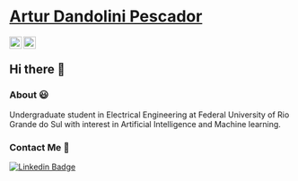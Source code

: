  # <a href="https://www.linkedin.com/in/arturpescador/">Artur Dandolini Pescador</a>

 <a href="https://linkedin.com/in/arturpescador">
  <img align="left" alt="Artur Dandolini Pescador" width="22px" src="https://cdn.jsdelivr.net/npm/simple-icons@v3/icons/linkedin.svg" />
</a>
<a href="https://github.com/arturpescador">
  <img align="left" alt="Ashwani's Github" width="22px" src="https://cdn.jsdelivr.net/npm/simple-icons@v3/icons/github.svg" />
</a>

<br/>

## Hi there 👋

### About :smiley:
Undergraduate student in Electrical Engineering at Federal University of Rio Grande do Sul with interest in Artificial Intelligence and Machine learning.

### Contact Me :speech_balloon:
[![Linkedin Badge](https://img.shields.io/badge/-arturpescador-blue?style=flat-square&logo=Linkedin&logoColor=white&link=https://www.linkedin.com/in/arturpescador/)](https://www.linkedin.com/in/arturpescador/)

